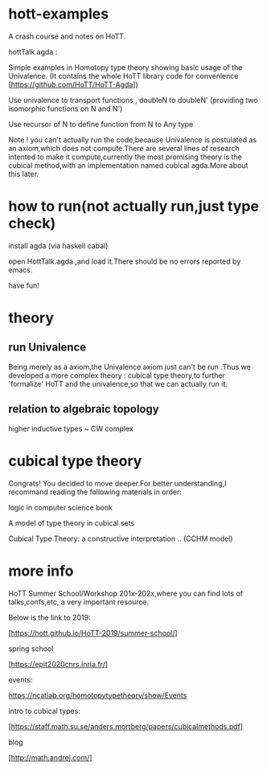 # hott-examples
A crash course and notes on HoTT.

hottTalk.agda : 

Simple examples in Homotopy type theory showing basic usage of the Univalence. (It contains the whole HoTT library code for convenience  [https://github.com/HoTT/HoTT-Agda])

Use univalence to transport functions , doubleN to doubleN' (providing two isomorphic functions on N and N')

Use recursor of N to define function from N to Any type

Note ! you can't actually run the code,because Univalence is postulated as an axiom,which does not compute.There are several lines of research intented to make it compute,currently the most promising theory is the cubical method,with an implementation named cubical agda.More about this later.

# how to run(not actually run,just type check)

install agda (via haskell cabal)

open HottTalk.agda ,and load it.There should be no errors reported by emacs.

have fun!

# theory
## run Univalence
Being merely as a axiom,the Univalence axiom just can't be run .Thus we developed a more complex theory : cubical type theory,to further 'formalize' HoTT and the univalence,so that we can actually run it.

## relation to algebraic topology
higher inductive types ~ CW complex

# cubical type theory
Congrats! You decided to move deeper.For better understanding,I recommand reading the following materials in order:

logic in computer science book

A model of type theory in cubical sets

Cubical Type Theory: a constructive interpretation .. (CCHM model)

# more info

HoTT Summer School/Workshop 201x-202x,where you can find lots of talks,confs,etc, a very important resource.

Below is the link to 2019:

[https://hott.github.io/HoTT-2019/summer-school/]

spring school

[https://epit2020cnrs.inria.fr/]

events:

https://ncatlab.org/homotopytypetheory/show/Events

intro to cubical types:

[https://staff.math.su.se/anders.mortberg/papers/cubicalmethods.pdf]

blog

[http://math.andrej.com/]


